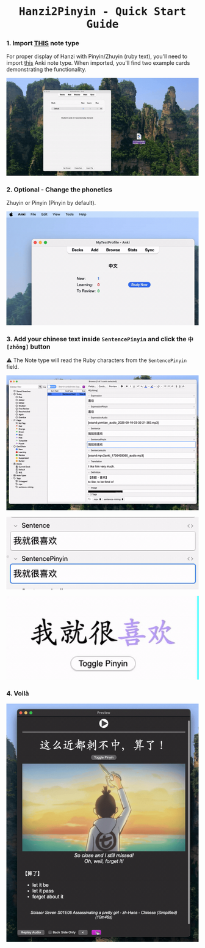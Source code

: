 <div align="center">
<h1 style="font-family: monospace;">Hanzi2Pinyin - Quick Start Guide</h1>
</div>

### 1. Import [THIS](https://github.com/alyssabedard/Hanzi2Pinyin-notetype) note type
For proper display of Hanzi with Pinyin/Zhuyin (ruby text), you'll need to import [this](https://github.com/alyssabedard/Hanzi2Pinyin-notetype)
Anki note type. 
When imported, you'll find two example cards demonstrating the functionality.

![Demo](screenshots/demo-import-notetype.gif)

### 2. Optional - Change the phonetics
Zhuyin or Pinyin (Pinyin by default).

![Demo](screenshots/demo-settings.gif)


### 3. Add your chinese text inside `SentencePinyin` and click the `中[zhōng]` button
⚠️ The Note type will read the Ruby characters from the `SentencePinyin` field.

![Demo](screenshots/demo-zhuyin.gif)

![Demo](screenshots/demo-sentencepinyin.gif)

![Demo](screenshots/demo-sentencepinyin-html.gif)


### 4. Voilà 

![demo](screenshots/demo-liuqi.gif)




